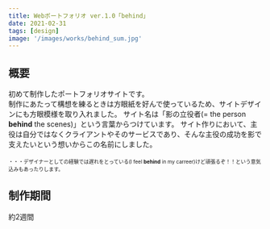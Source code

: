 ```yaml
---
title: Webポートフォリオ ver.1.0「behind」
date: 2021-02-31
tags: [design]
image: '/images/works/behind_sum.jpg'
---
```


## 概要

初めて制作したポートフォリオサイトです。  
制作にあたって構想を練るときは方眼紙を好んで使っているため、サイトデザインにも方眼模様を取り入れました。
サイト名は「影の立役者(= the person __behind__ the scenes)」という言葉からつけています。 
サイト作りにおいて、主役は自分ではなくクライアントやそのサービスであり、そんな主役の成功を影で支えたいという想いからこの名前にしました。  
<br>
<font size="1px">・・・デザイナーとしての経験では遅れをとっている(I feel __behind__ in my carreer)けど頑張るぞ！！という意気込みもあったりします。</font>

## 制作期間

約2週間
